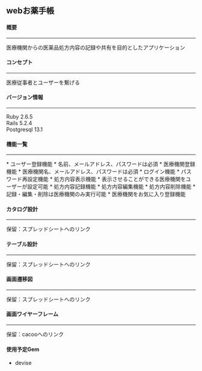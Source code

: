 ## webお薬手帳

#### 概要
<hr>
医療機関からの医薬品処方内容の記録や共有を目的としたアプリケーション

#### コンセプト
<hr>
医療従事者とユーザーを繋げる

#### バージョン情報
<hr>
Ruby 2.6.5<br>
Rails 5.2.4<br>
Postgresql 13.1<br>

#### 機能一覧
<hr>
* ユーザー登録機能
  * 名前、メールアドレス、パスワードは必須
* 医療機関登録機能
  * 医療機関名、メールアドレス、パスワードは必須
* ログイン機能
* パスワード再設定機能
* 処方内容表示機能
  * 表示させることができる医療機関をユーザーが設定可能
* 処方内容記録機能
* 処方内容編集機能
* 処方内容削除機能
  * 記録・編集・削除は医療機関のみ実行可能
* 医療機関をお気に入り登録機能

#### カタログ設計
<hr>
保留：スプレッドシートへのリンク<br>

#### テーブル設計
<hr>
保留：スプレッドシートへのリンク<br>

#### 画面遷移図
<hr>
保留：スプレッドシートへのリンク<br>

#### 画面ワイヤーフレーム
<hr>
保留：cacooへのリンク<br>

#### 使用予定Gem
* devise
